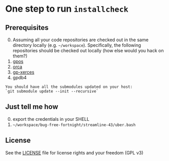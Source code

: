 # One step to run `installcheck`

## Prerequisites
0. Assuming all your code repositories are checked out in the same directory
   locally (e.g. `~/workspace`). Specifically, the following repositories
   should be checked out locally (how else would you hack on them?)
  0. [gpos](https://github.com/greenplum-db/gpos)
  0. [orca](https://github.com/greenplum-db/gporca)
  0. [gp-xerces](https://github.com/greenplum-db/gp-xerces)
  0. gpdb4

    You should have all the submodules updated on your host:
    `git submodule update --init --recursive`

## Just tell me how
0. export the credentials in your SHELL
0. `~/workspace/bug-free-fortnight/streamline-43/uber.bash`

## License

See the [LICENSE](../LICENSE) file for license rights and your freedom (GPL v3)
